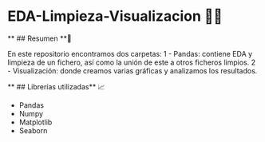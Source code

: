 # EDA-Limpieza-Visualizacion 👩‍💻

** ## Resumen **📝

En este repositorio encontramos dos carpetas:
1 - Pandas: contiene EDA y limpieza de un fichero, así como la unión de este a otros ficheros limpios.
2 - Visualización: donde creamos varias gráficas y analizamos los resultados.

** ## Librerías utilizadas** 📈

- Pandas
- Numpy
- Matplotlib
- Seaborn
